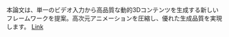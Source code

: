 本論文は、単一のビデオ入力から高品質な動的3Dコンテンツを生成する新しいフレームワークを提案。高次元アニメーションを圧縮し、優れた生成品質を実現します。
[Link](http://arxiv.org/abs/2507.23785v1)

